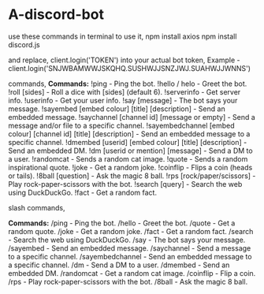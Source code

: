 # A-discord-bot
use these commands in terminal to use it,
npm install axios
npm install discord.js

and replace,
client.login('TOKEN') into your actual bot token,
Example - client.login('SNJWBAMWWJSKQHQ.SUSHWJJSNZJWJ.SUAHWJJWNNS')

commands,
**Commands:**
        !ping - Ping the bot.
        !hello / helo - Greet the bot.
        !roll [sides] - Roll a dice with [sides] (default 6).
        !serverinfo - Get server info.
        !userinfo - Get your user info.
        !say [message] - The bot says your message.
        !sayembed [embed colour] [title] [description] - Send an embedded message.
        !saychannel [channel id] [message or empty] - Send a message and/or file to a specific channel.
        !sayembedchannel [embed colour] [channel id] [title] [description] - Send an embedded message to a specific channel.
        !dmembed [userid] [embed colour] [title] [description] - Send an embedded DM.
        !dm [userid or mention] [message] - Send a DM to a user.
        !randomcat - Sends a random cat image.
        !quote - Sends a random inspirational quote.
        !joke - Get a random joke.
        !coinflip - Flips a coin (heads or tails).
        !8ball [question] - Ask the magic 8 ball.
        !rps [rock/paper/scissors] - Play rock-paper-scissors with the bot.
        !search [query] - Search the web using DuckDuckGo.
        !fact - Get a random fact.



slash commands,

**Commands:**
            /ping - Ping the bot.
            /hello - Greet the bot.
            /quote - Get a random quote.
            /joke - Get a random joke.
            /fact - Get a random fact.
            /search - Search the web using DuckDuckGo.
            /say - The bot says your message.
            /sayembed - Send an embedded message.
            /saychannel - Send a message to a specific channel.
            /sayembedchannel - Send an embedded message to a specific channel.
            /dm - Send a DM to a user.
            /dmembed - Send an embedded DM.
            /randomcat - Get a random cat image.
            /coinflip - Flip a coin.
            /rps - Play rock-paper-scissors with the bot.
            /8ball - Ask the magic 8 ball.
